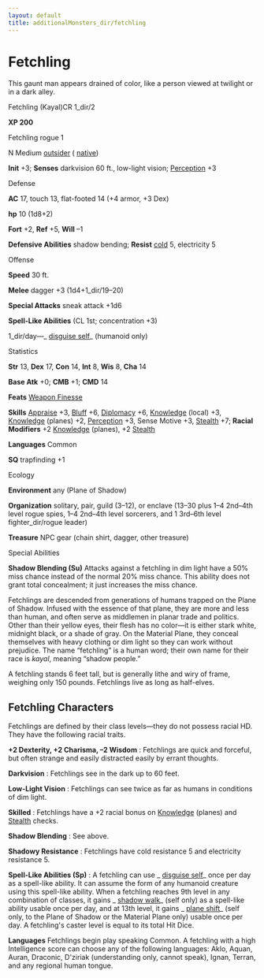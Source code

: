 ```yaml
---
layout: default
title: additionalMonsters_dir/fetchling
---
```

# Fetchling

This gaunt man appears drained of color, like a person viewed at twilight or in a dark alley.

Fetchling (Kayal)CR 1_dir/2

**XP 200**

Fetchling rogue 1

N Medium [outsider](monsters_dir/creatureTypes#_outsider) ( [native](monsters_dir/creatureTypes#_native-subtype))

**Init** +3; **Senses** darkvision 60 ft., low-light vision; [Perception](additionalMonsters_dir/../skills_dir/perception#_perception) +3

Defense

**AC** 17, touch 13, flat-footed 14 (+4 armor, +3 Dex)

**hp** 10 (1d8+2)

**Fort** +2, **Ref** +5, **Will** –1

**Defensive Abilities** shadow bending; **Resist** [cold](monsters_dir/creatureTypes#_cold-subtype) 5, electricity 5

Offense

**Speed** 30 ft.

**Melee** dagger +3 (1d4+1_dir/19–20)

**Special Attacks** sneak attack +1d6

**Spell-Like Abilities** (CL 1st; concentration +3)

1_dir/day—_ [disguise self](additionalMonsters_dir/../spells_dir/disguiseSelf#_disguise-self)_ (humanoid only)

Statistics

**Str** 13, **Dex** 17, **Con** 14, **Int** 8, **Wis** 8, **Cha** 14

**Base Atk** +0; **CMB** +1; **CMD** 14

**Feats** [Weapon Finesse](additionalMonsters_dir/../feats#_weapon-finesse)

**Skills** [Appraise](additionalMonsters_dir/../skills_dir/appraise#_appraise) +3, [Bluff](additionalMonsters_dir/../skills_dir/bluff#_bluff) +6, [Diplomacy](additionalMonsters_dir/../skills_dir/diplomacy#_diplomacy) +6, [Knowledge](additionalMonsters_dir/../skills_dir/knowledge#_knowledge) (local) +3, [Knowledge](additionalMonsters_dir/../skills_dir/knowledge#_knowledge) (planes) +2, [Perception](additionalMonsters_dir/../skills_dir/perception#_perception) +3, Sense Motive +3, [Stealth](additionalMonsters_dir/../skills_dir/stealth#_stealth) +7; **Racial Modifiers** +2 [Knowledge](additionalMonsters_dir/../skills_dir/knowledge#_knowledge) (planes), +2 [Stealth](additionalMonsters_dir/../skills_dir/stealth#_stealth)

**Languages** Common

**SQ** trapfinding +1

Ecology

**Environment** any (Plane of Shadow)

**Organization** solitary, pair, guild (3–12), or enclave (13–30 plus 1–4 2nd–4th level rogue spies, 1–4 2nd–4th level sorcerers, and 1 3rd–6th level fighter_dir/rogue leader)

**Treasure** NPC gear (chain shirt, dagger, other treasure)

Special Abilities

**Shadow Blending (Su)** Attacks against a fetchling in dim light have a 50% miss chance instead of the normal 20% miss chance. This ability does not grant total concealment; it just increases the miss chance.

Fetchlings are descended from generations of humans trapped on the Plane of Shadow. Infused with the essence of that plane, they are more and less than human, and often serve as middlemen in planar trade and politics. Other than their yellow eyes, their flesh has no color—it is either stark white, midnight black, or a shade of gray. On the Material Plane, they conceal themselves with heavy clothing or dim light so they can work without prejudice. The name “fetchling” is a human word; their own name for their race is _kayal_, meaning “shadow people.”

A fetchling stands 6 feet tall, but is generally lithe and wiry of frame, weighing only 150 pounds. Fetchlings live as long as half-elves.

## Fetchling Characters

Fetchlings are defined by their class levels—they do not possess racial HD. They have the following racial traits.

**+2 Dexterity, +2 Charisma, –2 Wisdom** : Fetchlings are quick and forceful, but often strange and easily distracted easily by errant thoughts.

**Darkvision** : Fetchlings see in the dark up to 60 feet.

**Low-Light Vision** : Fetchlings can see twice as far as humans in conditions of dim light.

**Skilled** : Fetchlings have a +2 racial bonus on [Knowledge](additionalMonsters_dir/../skills_dir/knowledge#_knowledge) (planes) and [Stealth](additionalMonsters_dir/../skills_dir/stealth#_stealth) checks.

**Shadow Blending** : See above.

**Shadowy Resistance** : Fetchlings have cold resistance 5 and electricity resistance 5.

**Spell-Like Abilities (Sp)** : A fetchling can use _ [disguise self](additionalMonsters_dir/../spells_dir/disguiseSelf#_disguise-self)_ once per day as a spell-like ability. It can assume the form of any humanoid creature using this spell-like ability. When a fetchling reaches 9th level in any combination of classes, it gains _ [shadow walk](additionalMonsters_dir/../spells_dir/shadowWalk#_shadow-walk)_ (self only) as a spell-like ability usable once per day, and at 13th level, it gains _ [plane shift](additionalMonsters_dir/../spells_dir/planeShift#_plane-shift)_ (self only, to the Plane of Shadow or the Material Plane only) usable once per day. A fetchling's caster level is equal to its total Hit Dice.

**Languages** Fetchlings begin play speaking Common. A fetchling with a high Intelligence score can choose any of the following languages: Aklo, Aquan, Auran, Draconic, D'ziriak (understanding only, cannot speak), Ignan, Terran, and any regional human tongue.

